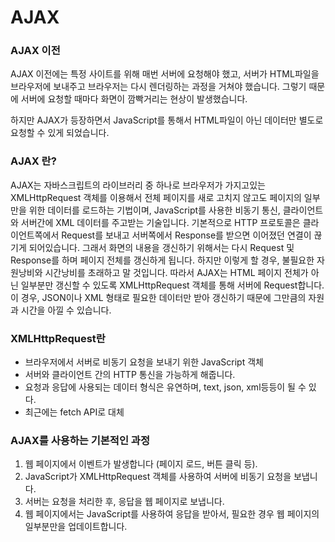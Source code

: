 # AJAX

### AJAX 이전

AJAX 이전에는 특정 사이트를 위해 매번 서버에 요청해야 했고, 서버가 HTML파일을 브라우저에 보내주고 브라우저는 다시 렌더링하는 과정을 거쳐야 했습니다. 그렇기 때문에 서버에 요청할 때마다 화면이 깜빡거리는 현상이 발생했습니다.

하지만 AJAX가 등장하면서 JavaScript를 통해서 HTML파일이 아닌 데이터만 별도로 요청할 수 있게 되었습니다.

### AJAX 란?

AJAX는 자바스크립트의 라이브러리 중 하나로 브라우저가 가지고있는 XMLHttpRequest 객체를 이용해서 전체 페이지를 새로 고치지 않고도 페이지의 일부만을 위한 데이터를 로드하는 기법이며, JavaScript를 사용한 비동기 통신, 클라이언트와 서버간에 XML 데이터를 주고받는 기술입니다.
기본적으로 HTTP 프로토콜은 클라이언트쪽에서 Request를 보내고 서버쪽에서 Response를 받으면 이어졌던 연결이 끊기게 되어있습니다. 그래서 화면의 내용을 갱신하기 위해서는 다시 Request 및 Response를 하며 페이지 전체를 갱신하게 됩니다. 하지만 이렇게 할 경우, 불필요한 자원낭비와 시간낭비를 초래하고 말 것입니다.
따라서 AJAX는 HTML 페이지 전체가 아닌 일부분만 갱신할 수 있도록 XMLHttpRequest 객체를 통해 서버에 Request합니다. 이 경우, JSON이나 XML 형태로 필요한 데이터만 받아 갱신하기 때문에 그만큼의 자원과 시간을 아낄 수 있습니다.

### XMLHttpRequest란

- 브라우저에서 서버로 비동기 요청을 보내기 위한 JavaScript 객체
- 서버와 클라이언트 간의 HTTP 통신을 가능하게 해줍니다.
- 요청과 응답에 사용되는 데이터 형식은 유연하며, text, json, xml등등이 될 수 있다.
- 최근에는 fetch API로 대체

### AJAX를 사용하는 기본적인 과정

1. 웹 페이지에서 이벤트가 발생합니다 (페이지 로드, 버튼 클릭 등).
2. JavaScript가 XMLHttpRequest 객체를 사용하여 서버에 비동기 요청을 보냅니다.
3. 서버는 요청을 처리한 후, 응답을 웹 페이지로 보냅니다.
4. 웹 페이지에서는 JavaScript를 사용하여 응답을 받아서, 필요한 경우 웹 페이지의 일부분만을 업데이트합니다.
